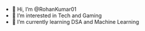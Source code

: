 - 👋 Hi, I’m @RohanKumar01
- 👀 I’m interested in Tech and Gaming 
- 🌱 I’m currently learning DSA and Machine Learning 

<!---
RohanKumar01/RohanKumar01 is a ✨ special ✨ repository because its `README.md` (this file) appears on your GitHub profile.
You can click the Preview link to take a look at your changes.
--->
